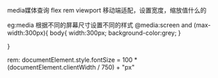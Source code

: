 media媒体查询
flex
rem
viewport 移动端适配，设置宽度，缩放值什么的

eg:media 根据不同的屏幕尺寸设置不同的样式
@media:screen and (max-width:300px){
    body{
        width:300px;
        background-color:grey;
    }

}

rem: documentElement.style.fontSize = 100 * (documentElement.clientWidth / 750) + "px"
